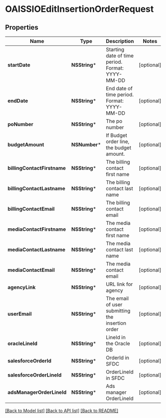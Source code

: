 # OAISSIOEditInsertionOrderRequest

## Properties
Name | Type | Description | Notes
------------ | ------------- | ------------- | -------------
**startDate** | **NSString*** | Starting date of time period. Format: YYYY-MM-DD | [optional] 
**endDate** | **NSString*** | End date of time period. Format: YYYY-MM-DD | [optional] 
**poNumber** | **NSString*** | The po number | [optional] 
**budgetAmount** | **NSNumber*** | If Budget order line, the budget amount. | [optional] 
**billingContactFirstname** | **NSString*** | The billing contact first name | [optional] 
**billingContactLastname** | **NSString*** | The billing contact last name | [optional] 
**billingContactEmail** | **NSString*** | The billing contact email | [optional] 
**mediaContactFirstname** | **NSString*** | The media contact first name | [optional] 
**mediaContactLastname** | **NSString*** | The media contact last name | [optional] 
**mediaContactEmail** | **NSString*** | The media contact email | [optional] 
**agencyLink** | **NSString*** | URL link for agency | [optional] 
**userEmail** | **NSString*** | The email of user submitting the insertion order | [optional] 
**oracleLineId** | **NSString*** | LineId in the Oracle DB | [optional] 
**salesforceOrderId** | **NSString*** | OrderId in SFDC | [optional] 
**salesforceOrderLineId** | **NSString*** | OrderLineId in SFDC | [optional] 
**adsManagerOrderLineId** | **NSString*** | Ads manager OrderLineId | [optional] 

[[Back to Model list]](../README.md#documentation-for-models) [[Back to API list]](../README.md#documentation-for-api-endpoints) [[Back to README]](../README.md)


